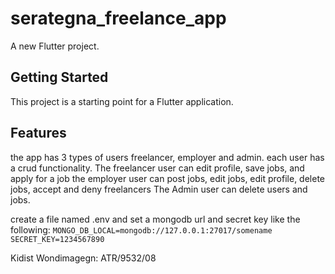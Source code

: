 # serategna_freelance_app

A new Flutter project.

## Getting Started

This project is a starting point for a Flutter application.

## Features

the app has 3 types of users freelancer, employer and admin. each user has a crud functionality.
The freelancer user can edit profile, save jobs, and apply for a job
the employer user can post jobs, edit jobs, edit profile, delete jobs, accept and deny freelancers
The Admin user can delete users and jobs.

create a file named .env and set a mongodb url and secret key like the following: 
 ` MONGO_DB_LOCAL=mongodb://127.0.0.1:27017/somename `
  `SECRET_KEY=1234567890 `

Kidist Wondimagegn: ATR/9532/08
